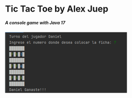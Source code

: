 # Tic Tac Toe by Alex Juep
##### A console game with Java 17
<img src="https://github.com/aduii/tic-tac-toe/blob/master/screens/tictactoe.png" alt="Tic Tac Toe" width="400" height="200">
